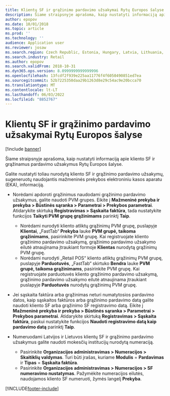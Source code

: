 ```yaml
---
title: Klientų SF ir grąžinimo pardavimo užsakymai Rytų Europos šalyse
description: Šiame straipsnyje aprašoma, kaip nustatyti informaciją apie kliento SF ir grąžinamus pardavimo užsakymus Rytų Europos šalyse.
author: epopov
ms.date: 10/01/2018
ms.topic: article
ms.prod: ''
ms.technology: ''
audience: Application user
ms.reviewer: josaw
ms.search.region: Czech Republic, Estonia, Hungary, Latvia, Lithuania, Poland, Russia
ms.search.industry: Retail
ms.author: epopov
ms.search.validFrom: 2018-10-31
ms.dyn365.ops.version: 8.0999999999999996
ms.openlocfilehash: 13fcdf2f939e225aa11776f4f6050490851ed7ea
ms.sourcegitcommit: 52b7225350daa29b1263d8e29c54ac9e20bcca70
ms.translationtype: MT
ms.contentlocale: lt-LT
ms.lasthandoff: 06/03/2022
ms.locfileid: "8852767"
---
```

# <a name="customer-invoices-and-return-sales-orders-in-eastern-european-countries"></a>Klientų SF ir grąžinimo pardavimo užsakymai Rytų Europos šalyse


[!include [banner](../../includes/banner.md)]

Šiame straipsnyje aprašoma, kaip nustatyti informaciją apie kliento SF ir grąžinamus pardavimo užsakymus Rytų Europos šalyse.

Galite nustatyti toliau nurodytą kliento SF ir grąžinimo pardavimo užsakymų, sugeneruotų naudojantis mažmeninės prekybos elektroniniu kasos aparatu (EKA), informaciją.

- Norėdami apdoroti grąžinimus naudodami grąžinimo pardavimo užsakymus, galite naudoti PVM grupes. Eikite į **Mažmeninė prekyba ir prekyba \> Būstinės sąranka \> Parametrai \> Prekybos parametrai**. Atidarykite skirtuką **Registravimas \> Sąskaita faktūra**, tada nustatykite funkcijos **Taikyti PVM grupę grąžinimams** parinktį **Taip**.

    * Norėdami nurodyti kliento atliktų grąžinimų PVM grupę, puslapyje **Klientai**, „FastTab“ **Prekyba** lauke **PVM grupė, taikoma grąžinimams**, pasirinkite PVM grupę. Kai registruojate kliento grąžinimo pardavimo užsakymą, grąžinimo pardavimo užsakymo eilutė atnaujinama įtraukiant formoje **Klientas** nurodytą grąžinimų PVM grupę.
    * Norėdami nurodyti „Retail POS“ kliento atliktų grąžinimų PVM grupę, puslapyje **Parduotuvės**, „FastTab“ skirtuko **Bendra** lauke **PVM grupė, taikoma grąžinimams**, pasirinkite PVM grupę. Kai registruojate parduotuvės kliento grąžinimo pardavimo užsakymą, grąžinimo pardavimo užsakymo eilutė atnaujinama įtraukiant puslapyje **Parduotuvės** nurodytų grąžinimų PVM grupę.

- Jei sąskaita faktūra arba grąžinimas neturi numatytosios pardavimo datos, kaip sąskaitos faktūros arba grąžinimo pardavimo datą galite naudoti kliento SF arba grąžinimo SF registravimo datą. Eikite į **Mažmeninė prekyba ir prekyba \> Būstinės sąranka \> Parametrai \> Prekybos parametrai**. Atidarykite skirtuką **Registravimas \> Sąskaita faktūra**, paskui nustatykite funkcijos **Naudoti registravimo datą kaip pardavimo datą** parinktį **Taip**.
- Numeruodami Latvijos ir Lietuvos klientų SF ir grąžinimo pardavimo užsakymus galite naudoti mokesčių institucijų nurodytą numeraciją.

    * Pasirinkite **Organizacijos administravimas \> Numeracijos \> Skaitiklių valdymas**. Turi būti įrašas, kuriame **Modulis** = **Pardavimas** ir **Tipas** = **Sąskaita faktūra**.
    * Pasirinkite **Organizacijos administravimas \> Numeracijos \> SF numeravimo nustatymas**. Pažymėkite numeracijos eilutės, naudojamos kliento SF numeruoti, žymės langelį **Prekyba**.


[!INCLUDE[footer-include](../../includes/footer-banner.md)]